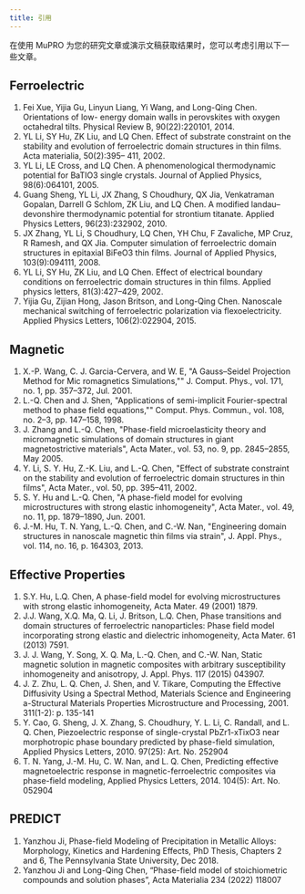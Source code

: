 ```yaml
---
title: 引用
---
```


在使用 MuPRO 为您的研究文章或演示文稿获取结果时，您可以考虑引用以下一些文章。

## Ferroelectric
1. Fei Xue, Yijia Gu, Linyun Liang, Yi Wang, and Long-Qing Chen. Orientations of low- energy domain walls in perovskites with oxygen octahedral tilts. Physical Review B, 90(22):220101, 2014.
2. YL Li, SY Hu, ZK Liu, and LQ Chen. Effect of substrate constraint on the stability and evolution of ferroelectric domain structures in thin films. Acta materialia, 50(2):395– 411, 2002.
3. YL Li, LE Cross, and LQ Chen. A phenomenological thermodynamic potential for BaTIO3 single crystals. Journal of Applied Physics, 98(6):064101, 2005.
4. Guang Sheng, YL Li, JX Zhang, S Choudhury, QX Jia, Venkatraman Gopalan, Darrell G Schlom, ZK Liu, and LQ Chen. A modified landau–devonshire thermodynamic potential for strontium titanate. Applied Physics Letters, 96(23):232902, 2010.
5. JX Zhang, YL Li, S Choudhury, LQ Chen, YH Chu, F Zavaliche, MP Cruz, R Ramesh, and QX Jia. Computer simulation of ferroelectric domain structures in epitaxial BiFeO3 thin films. Journal of Applied Physics, 103(9):094111, 2008.
6. YL Li, SY Hu, ZK Liu, and LQ Chen. Effect of electrical boundary conditions on ferroelectric domain structures in thin films. Applied physics letters, 81(3):427–429, 2002.
7. Yijia Gu, Zijian Hong, Jason Britson, and Long-Qing Chen. Nanoscale mechanical switching of ferroelectric polarization via flexoelectricity. Applied Physics Letters, 106(2):022904, 2015.

## Magnetic
1. X.-P. Wang, C. J. Garcia-Cervera, and W. E, "A Gauss–Seidel Projection Method for Mic romagnetics Simulations,"" J. Comput. Phys., vol. 171, no. 1, pp. 357–372, Jul. 2001.
2. L.-Q. Chen and J. Shen, "Applications of semi-implicit Fourier-spectral method to phase field equations,"" Comput. Phys. Commun., vol. 108, no. 2–3, pp. 147–158, 1998.
3. J. Zhang and L.-Q. Chen, "Phase-field microelasticity theory and micromagnetic simulations of domain structures in giant magnetostrictive materials", Acta Mater., vol. 53, no. 9, pp. 2845–2855, May 2005.
4. Y. Li, S. Y. Hu, Z.-K. Liu, and L.-Q. Chen, "Effect of substrate constraint on the stability and evolution of ferroelectric domain structures in thin films", Acta Mater., vol. 50, pp. 395–411, 2002.
5. S. Y. Hu and L.-Q. Chen, "A phase-field model for evolving microstructures with strong elastic inhomogeneity", Acta Mater., vol. 49, no. 11, pp. 1879–1890, Jun. 2001.
6. J.-M. Hu, T. N. Yang, L.-Q. Chen, and C.-W. Nan, "Engineering domain structures in nanoscale magnetic thin films via strain", J. Appl. Phys., vol. 114, no. 16, p. 164303, 2013.

## Effective Properties
1. S.Y. Hu, L.Q. Chen, A phase-field model for evolving microstructures with strong elastic inhomogeneity, Acta Mater. 49 (2001) 1879.
2. J.J. Wang, X.Q. Ma, Q. Li, J. Britson, L.Q. Chen, Phase transitions and domain structures of ferroelectric nanoparticles: Phase field model incorporating strong elastic and dielectric inhomogeneity, Acta Mater. 61 (2013) 7591.
3. J. J. Wang, Y. Song, X. Q. Ma, L.-Q. Chen, and C.-W. Nan, Static magnetic solution in magnetic composites with arbitrary susceptibility inhomogeneity and anisotropy, J. Appl. Phys. 117 (2015) 043907.
4. J. Z. Zhu, L. Q. Chen, J. Shen, and V. Tikare, Computing the Effective Diffusivity Using a Spectral Method, Materials Science and Engineering a-Structural Materials Properties Microstructure and Processing, 2001. 311(1-2): p. 135-141
5. Y. Cao, G. Sheng, J. X. Zhang, S. Choudhury, Y. L. Li, C. Randall, and L. Q. Chen, Piezoelectric response of single-crystal PbZr1-xTixO3 near morphotropic phase boundary predicted by phase-field simulation, Applied Physics Letters, 2010. 97(25): Art. No. 252904
6. T. N. Yang, J.-M. Hu, C. W. Nan, and L. Q. Chen, Predicting effective magnetoelectric response in magnetic-ferroelectric composites via phase-field modeling, Applied Physics Letters, 2014. 104(5): Art. No. 052904

## PREDICT
1. Yanzhou Ji, Phase-field Modeling of Precipitation in Metallic Alloys: Morphology, Kinetics and Hardening Effects, PhD Thesis, Chapters 2 and 6, The Pennsylvania State University, Dec 2018.
2. Yanzhou Ji and Long-Qing Chen, “Phase-field model of stoichiometric compounds and solution phases”, Acta Materialia 234 (2022) 118007
